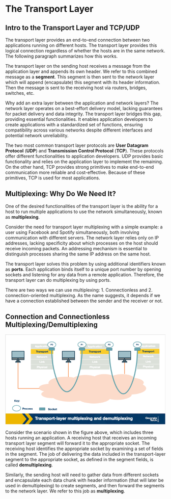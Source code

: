 # The Transport Layer

## Intro to the Transport Layer and TCP/UDP

The transport layer provides an end-to-end connection between two applications running on different hosts. The transport layer provides this logical connection regardless of whether the hosts are in the same network. The following paragraph summarizes how this works.

The transport layer on the sending host receives a message from the application layer and appends its own header. We refer to this combined message as a **segment**. This segment is then sent to the network layer which will append (encapsulate) this segment with its header information. Then the message is sent to the receiving host via routers, bridges, switches, etc.

Why add an extra layer between the application and network layers? The network layer operates on a best-effort delivery model, lacking guarantees for packet delivery and data integrity. The transport layer bridges this gap, providing essential functionalities. It enables application developers to create applications with a standardized set of functions, ensuring compatibility across various networks despite different interfaces and potential network unreliability.

The two most common transport layer protocols are **User Datagram Protocol** (**UDP**) and **Transmission Control Protocol** (**TCP**). These protocols offer different functionalities to application developers. UDP provides basic functionality and relies on the application layer to implement the remaining. On the other hand, TCP provides strong primitives to make end-to-end communication more reliable and cost-effective. Because of these primitives, TCP is used for most applications.

## Multiplexing: Why Do We Need It?

One of the desired functionalities of the transport layer is the ability for a host to run multiple applications to use the network simultaneously, known as **multiplexing**.

Consider the need for transport layer multiplexing with a simple example: a user using Facebook and Spotify simultaneously, both involving communication with different servers. The network layer relies only on IP addresses, lacking specificity about which processes on the host should receive incoming packets. An addressing mechanism is essential to distinguish processes sharing the same IP address on the same host.

The transport layer solves this problem by using additional identifiers known as **ports**. Each application binds itself to a unique port number by opening sockets and listening for any data from a remote application. Therefore, the transport layer can do multiplexing by using ports.

There are two ways we can use multiplexing: 1. Connectionless and 2. connection-oriented multiplexing. As the name suggests, it depends if we have a connection established between the sender and the receiver or not.

## Connection and Connectionless Multiplexing/Demultiplexing

![Alt text](./pictures/image-16.png)

Consider the scenario shown in the figure above, which includes three hosts running an application. A receiving host that receives an incoming transport layer segment will forward it to the appropriate socket. The receiving host identifies the appropriate socket by examining a set of fields in the segment. The job of delivering the data included in the transport-layer segment to the appropriate socket, as defined in the segment fields, is called **demultiplexing**.

Similarly, the sending host will need to gather data from different sockets and encapsulate each data chunk with header information (that will later be used in demultiplexing) to create segments, and then forward the segments to the network layer. We refer to this job as **multiplexing**.
